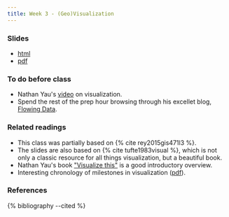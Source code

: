 ```yaml
---
title: Week 3 - (Geo)Visualization
---
```


### Slides

- [html](../slides/lecture_03.html)
- [pdf](../slides/lecture_03.pdf)

### To do before class

* Nathan Yau's [video](https://www.youtube.com/watch?v=j8g4_ee27Tk) on visualization.
* Spend the rest of the prep hour browsing through his excellet blog, [Flowing Data](http://flowingdata.com/).

### Related readings

* This class was partially based on {% cite rey2015gis471l3 %}.
* The slides are also based on {% cite tufte1983visual %}, which is not only a classic resource for all things visualization, but a beautiful book.
* Nathan Yau's book ["Visualize this"](http://flowingdata.com/visualize-this/) is a good introductory overview.
* Interesting chronology of milestones in visualization ([pdf](http://www.math.usu.edu/~symanzik/teaching/2009_stat6560/Downloads/Friendly_milestone.pdf)).

### References

{% bibliography --cited %}



